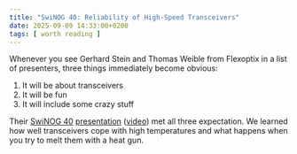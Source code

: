 ```yaml
---
title: "SwiNOG 40: Reliability of High-Speed Transceivers"
date: 2025-09-09 14:33:00+0200
tags: [ worth reading ]
---
```

Whenever you see Gerhard Stein and Thomas Weible from Flexoptix in a list of presenters, three things immediately become obvious:

1. It will be about transceivers
2. It will be fun
3. It will include some crazy stuff

Their [SwiNOG 40](/2025/06/swinog/) [presentation](https://www.swinog.ch/wp-content/uploads/2025/06/Gerhard-Stein-Thomas-Weible-Flexoptix-Network-Reliability-Analysis-Coherent-Non-Coherent.pdf) ([video](https://youtu.be/FGfZ90oujpE)) met all three expectation. We learned how well transceivers cope with high temperatures and what happens when you try to melt them with a heat gun.
